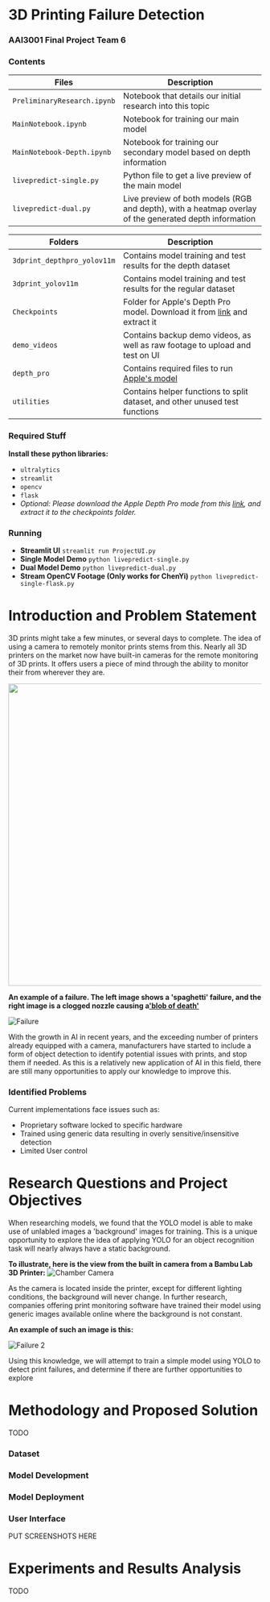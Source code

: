 # 3D Printing Failure Detection
### AAI3001 Final Project Team 6

### Contents
| **Files**                       | **Description**                                                                                          |
|---------------------------------|----------------------------------------------------------------------------------------------------------|
| `PreliminaryResearch.ipynb`          | Notebook that details our initial research into this topic                                          |
| `MainNotebook.ipynb`                 | Notebook for training our main model                                                                |
| `MainNotebook-Depth.ipynb`           | Notebook for training our secondary model based on depth information                                |
| `livepredict-single.py`              | Python file to get a live preview of the main model                                                 |
| `livepredict-dual.py`                | Live preview of both models (RGB and depth), with a heatmap overlay of the generated depth information |

| **Folders**                      | **Description**                                                                                          |
|---------------------------------|----------------------------------------------------------------------------------------------------------|
| `3dprint_depthpro_yolov11m`          | Contains model training and test results for the depth dataset                                       |
| `3dprint_yolov11m`                   | Contains model training and test results for the regular dataset                                     |
| `Checkpoints`                        | Folder for Apple's Depth Pro model. Download it from [link](https://sitsingaporetechedu-my.sharepoint.com/:u:/g/personal/2302822_sit_singaporetech_edu_sg/EarUQsqcFjhBle4mf87DVD4BuVpA4PcqrSdIr7X4MDN9hg?e=EZ8QTb) and extract it                             |
| `demo_videos`          | Contains backup demo videos, as well as raw footage to upload and test on UI                                      |
| `depth_pro`            | Contains required files to run [Apple's model](https://github.com/apple/ml-depth-pro/tree/main)                   |
| `utilities`            | Contains helper functions to split dataset, and other unused test functions               |

### Required Stuff
**Install these python libraries:**
   - `ultralytics`
   - `streamlit`
   - `opencv`
   - `flask`
   - *Optional: Please download the Apple Depth Pro mode from this [link](https://sitsingaporetechedu-my.sharepoint.com/:u:/g/personal/2302822_sit_singaporetech_edu_sg/EarUQsqcFjhBle4mf87DVD4BuVpA4PcqrSdIr7X4MDN9hg?e=EZ8QTb), and extract it to the checkpoints folder.*

### Running
- **Streamlit UI** `streamlit run ProjectUI.py`
- **Single Model Demo** `python livepredict-single.py`
- **Dual Model Demo** `python livepredict-dual.py`
- **Stream OpenCV Footage (Only works for ChenYi)** `python livepredict-single-flask.py`

# Introduction and Problem Statement
3D prints might take a few minutes, or several days to complete. The idea of using a camera to remotely monitor prints stems from this. Nearly all 3D printers on the market now have built-in cameras for the remote monitoring of 3D prints. It offers users a piece of mind through the ability to monitor their from wherever they are.

<img src="https://i.ytimg.com/vi/zbCap3a_tFA/maxresdefault.jpg" width="600px">

**An example of a failure. The left image shows a 'spaghetti' failure, and the right image is a clogged nozzle causing a['blob of death'](https://docs.vorondesign.com/community/troubleshooting/120decibell/blob_of_death.html)**

![Failure](https://i.ibb.co/bBnCPhT/Screenshot-2024-11-28-130358.jpg)

With the growth in AI in recent years, and the exceeding number of printers already equipped with a camera, manufacturers have started to include a form of object detection to identify potential issues with prints, and stop them if needed. As this is a relatively new application of AI in this field, there are still many opportunities to apply our knowledge to improve this.

### Identified Problems
Current implementations face issues such as:
- Proprietary software locked to specific hardware
- Trained using generic data resulting in overly sensitive/insensitive detection
- Limited User control

# Research Questions and Project Objectives
When researching models, we found that the YOLO model is able to make use of unlabled images a 'background' images for training. This is a unique opportunity to explore the idea of applying YOLO for an object recognition task will nearly always have a static background. 

**To illustrate, here is the view from the built in camera from a Bambu Lab 3D Printer:**
![Chamber Camera](https://preview.redd.it/an-easy-way-to-get-your-x1c-camera-available-elsewhere-on-v0-w8j9iep9oeyd1.png?width=556&format=png&auto=webp&s=f7ce711d45db3a4fc4ec177bca1a46137d146643)

As the camera is located inside the printer, except for different lighting conditions, the background will never change. In further research, companies offering print monitoring software have trained their model using generic images available online where the background is not constant. 

**An example of such an image is this:**

![Failure 2](https://i.ibb.co/ZhcrzDT/Screenshot-2024-11-28-131744.jpg)

Using this knowledge, we will attempt to train a simple model using YOLO to detect print failures, and determine if there are further opportunities to explore

# Methodology and Proposed Solution
TODO
### Dataset

### Model Development

### Model Deployment

### User Interface
PUT SCREENSHOTS HERE

# Experiments and Results Analysis
TODO
